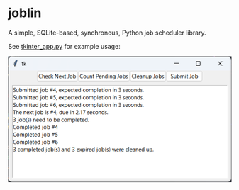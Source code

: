 # joblin

A simple, SQLite-based, synchronous, Python job scheduler library.

See [tkinter_app.py] for example usage:

![](https://raw.githubusercontent.com/thegamecracks/joblin/main/examples/tkinter_app.png)

[tkinter_app.py]: https://github.com/thegamecracks/joblin/tree/main/examples/tkinter_app.py

